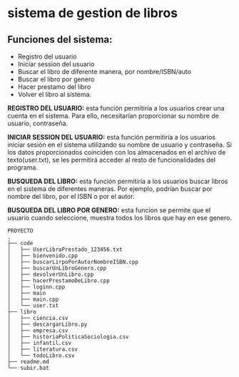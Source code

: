 # **sistema de gestion de libros**

## Funciones del sistema:

* Registro del usuario
* Iniciar session del usuario
* Buscar el libro de diferente manera,  por nombre/ISBN/auto
* Buscar el libro por genero
* Hacer prestamo del libro
* Volver el libro al sistema.

**REGISTRO DEL USUARIO:** esta función permitiría a los usuarios crear una cuenta en el sistema. Para ello, necesitarían proporcionar su nombre de usuario, contraseña.

**INICIAR SESSION DEL USUARIO:** esta función permitiría a los usuarios iniciar sesión en el sistema utilizando su nombre de usuario y contraseña. Si los datos proporcionados coinciden con los almacenados en el archivo de texto(user.txt), se les permitirá acceder al resto de funcionalidades del programa.

**BUSQUEDA DEL LIBRO:** esta función permitiría a los usuarios buscar libros en el sistema de diferentes maneras. Por ejemplo, podrían buscar por nombre del libro, por el ISBN o por el autor.

**BUSQUEDA DEL LIBRO POR GENERO:** esta funcion se permite que el usuario cuando seleccione, muestra todos los libros que hay en ese genero.


```console
PROYECTO
.
├── code
│   ├── UserLibroPrestado_123456.txt
│   ├── bienvenido.cpp
│   ├── buscarLirpoPorAutorNombreISBN.cpp
│   ├── buscarUnLibroGenero.cpp
│   ├── devolverUnLibro.cpp
│   ├── hacerPrestamoDeLibro.cpp
│   ├── loginn.cpp
│   ├── main
│   ├── main.cpp
│   └── user.txt
├── libro
│   ├── ciencia.csv
│   ├── descargarLibro.py
│   ├── empresa.csv
│   ├── historiaPoliticaSociologia.csv
│   ├── infantil.csv
│   ├── literatura.csv
│   └── todoLibro.csv
├── readme.md
└── subir.bat
```
